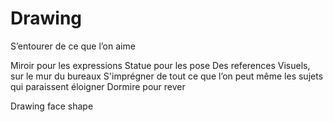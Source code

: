# Drawing

S’entourer de ce que l’on aime

Miroir pour les expressions
Statue pour les pose
Des references
	Visuels, sur le mur du bureaux
	S'imprégner de tout ce que l’on peut même les sujets qui paraissent éloigner
	Dormire pour rever


Drawing face shape

